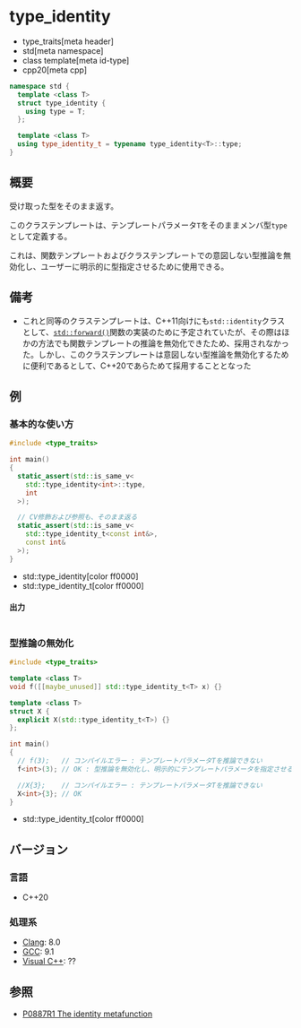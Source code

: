 # type_identity
* type_traits[meta header]
* std[meta namespace]
* class template[meta id-type]
* cpp20[meta cpp]

```cpp
namespace std {
  template <class T>
  struct type_identity {
    using type = T;
  };

  template <class T>
  using type_identity_t = typename type_identity<T>::type;
}
```

## 概要
受け取った型をそのまま返す。

このクラステンプレートは、テンプレートパラメータ`T`をそのままメンバ型`type`として定義する。

これは、関数テンプレートおよびクラステンプレートでの意図しない型推論を無効化し、ユーザーに明示的に型指定させるために使用できる。


## 備考
- これと同等のクラステンプレートは、C++11向けにも`std::identity`クラスとして、[`std::forward()`](/reference/utility/forward.md)関数の実装のために予定されていたが、その際はほかの方法でも関数テンプレートの推論を無効化できたため、採用されなかった。しかし、このクラステンプレートは意図しない型推論を無効化するために便利であるとして、C++20であらためて採用することとなった


## 例
### 基本的な使い方
```cpp example
#include <type_traits>

int main()
{
  static_assert(std::is_same_v<
    std::type_identity<int>::type,
    int
  >);

  // CV修飾および参照も、そのまま返る
  static_assert(std::is_same_v<
    std::type_identity_t<const int&>,
    const int&
  >);
}
```
* std::type_identity[color ff0000]
* std::type_identity_t[color ff0000]

#### 出力
```
```

### 型推論の無効化
```cpp example
#include <type_traits>

template <class T>
void f([[maybe_unused]] std::type_identity_t<T> x) {}

template <class T>
struct X {
  explicit X(std::type_identity_t<T>) {}
};

int main()
{
  // f(3);   // コンパイルエラー : テンプレートパラメータTを推論できない
  f<int>(3); // OK : 型推論を無効化し、明示的にテンプレートパラメータを指定させる

  //X{3};    // コンパイルエラー : テンプレートパラメータTを推論できない
  X<int>{3}; // OK
}
```
* std::type_identity_t[color ff0000]

## バージョン
### 言語
- C++20

### 処理系
- [Clang](/implementation.md#clang): 8.0
- [GCC](/implementation.md#gcc): 9.1
- [Visual C++](/implementation.md#visual_cpp): ??


## 参照
- [P0887R1 The identity metafunction](http://www.open-std.org/jtc1/sc22/wg21/docs/papers/2018/p0887r1.pdf)
